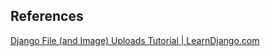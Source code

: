 ## References

[Django File (and Image) Uploads Tutorial | LearnDjango.com](https://learndjango.com/tutorials/django-file-and-image-uploads-tutorial)